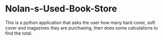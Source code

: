 # Nolan-s-Used-Book-Store
This is a python application that asks the user how many hard cover, soft cover and magazines they are purchasing, then does some calculations to find the total.
